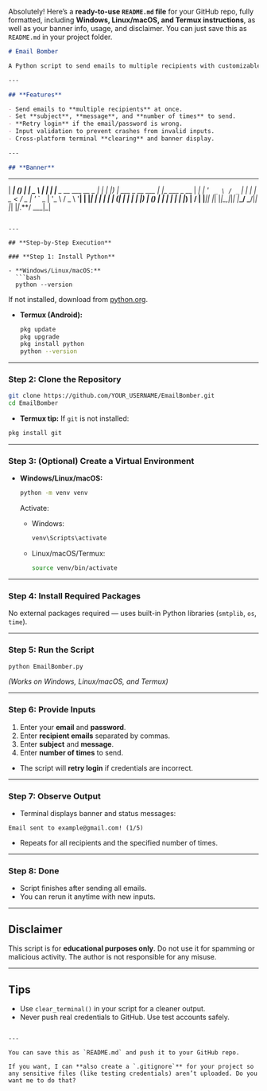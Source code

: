 Absolutely! Here’s a **ready-to-use `README.md` file** for your GitHub repo, fully formatted, including **Windows, Linux/macOS, and Termux instructions**, as well as your banner info, usage, and disclaimer. You can just save this as `README.md` in your project folder.

```markdown
# Email Bomber

A Python script to send emails to multiple recipients with customizable subject, message, and number of times to send. Includes input validation, retry login on incorrect credentials, and a simple ASCII banner.

---

## **Features**

- Send emails to **multiple recipients** at once.
- Set **subject**, **message**, and **number of times** to send.
- **Retry login** if the email/password is wrong.
- Input validation to prevent crashes from invalid inputs.
- Cross-platform terminal **clearing** and banner display.

---

## **Banner**

```

---

\|  ****|               (*) | |  \_ \                | |
\| |**   \_ \_\_ \_\_\_   \_\_ \_ *| | | |*) | \_\_\_  \_ \_\_ \_\_\_ | |*\_   \_\_\_ \_ \_\_
\|  **| | '* ` _ \ / _` | | | |  \_ < / \_ | '* \` \_ | '\_ \ / \_ \ '**|
\| |****| | | | | | (*| | | | | |*) | (*) | | | | | | |*) |  **/ |
|******|*| |*| |*|\_*,*|*|*| |***\_/ \_**/|*| |*| |*|*.**/ \_\_\_|\_|

````

---

## **Step-by-Step Execution**

### **Step 1: Install Python**

- **Windows/Linux/macOS:**  
  ```bash
  python --version
````

If not installed, download from [python.org](https://www.python.org/downloads/).

* **Termux (Android):**

  ```bash
  pkg update
  pkg upgrade
  pkg install python
  python --version
  ```

---

### **Step 2: Clone the Repository**

```bash
git clone https://github.com/YOUR_USERNAME/EmailBomber.git
cd EmailBomber
```

* **Termux tip:** If `git` is not installed:

```bash
pkg install git
```

---

### **Step 3: (Optional) Create a Virtual Environment**

* **Windows/Linux/macOS:**

  ```bash
  python -m venv venv
  ```

  Activate:

  * Windows:

    ```bash
    venv\Scripts\activate
    ```
  * Linux/macOS/Termux:

    ```bash
    source venv/bin/activate
    ```

---

### **Step 4: Install Required Packages**

No external packages required — uses built-in Python libraries (`smtplib`, `os`, `time`).

---

### **Step 5: Run the Script**

```bash
python EmailBomber.py
```

*(Works on Windows, Linux/macOS, and Termux)*

---

### **Step 6: Provide Inputs**

1. Enter your **email** and **password**.
2. Enter **recipient emails** separated by commas.
3. Enter **subject** and **message**.
4. Enter **number of times** to send.

* The script will **retry login** if credentials are incorrect.

---

### **Step 7: Observe Output**

* Terminal displays banner and status messages:

```
Email sent to example@gmail.com! (1/5)
```

* Repeats for all recipients and the specified number of times.

---

### **Step 8: Done**

* Script finishes after sending all emails.
* You can rerun it anytime with new inputs.

---

## **Disclaimer**

This script is for **educational purposes only**. Do not use it for spamming or malicious activity. The author is not responsible for any misuse.

---

## **Tips**

* Use `clear_terminal()` in your script for a cleaner output.
* Never push real credentials to GitHub. Use test accounts safely.

```

---

You can save this as `README.md` and push it to your GitHub repo.  

If you want, I can **also create a `.gitignore`** for your project so any sensitive files (like testing credentials) aren’t uploaded. Do you want me to do that?
```
